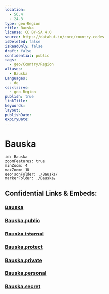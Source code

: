 ```yaml
---
location:
  - 56.4
  - 24.3
type: geo-Region
title: Bauska
license: CC BY-SA 4.0
source: https://datahub.io/core/country-codes
isDeleted: false
isReadOnly: false
draft: false
confidential: public
tags:
  - geo/Country/Region
aliases:
  - Bauska
Languages:
  - de
cssclasses:
  - geo-Region
publish: true
linkTitle:
keywords:
layout:
publishDate:
expiryDate:
---
```


# Bauska

```leaflet
id: Bauska
zoomFeatures: true 
minZoom: 4 
maxZoom: 18
geojsonFolder: ./Bauska/
markerFolder: ./Bauska/
```


## Confidential Links & Embeds: 

### [Bauska](/_Standards/Earth/Continent/Europe/Europe~North/Latvia/Regions~Latvia/Zemgale/counties~Zemgale/Bauska.md) 

### [Bauska.public](/_public/Earth/Continent/Europe/Europe~North/Latvia/Regions~Latvia/Zemgale/counties~Zemgale/Bauska.public.md) 

### [Bauska.internal](/_internal/Earth/Continent/Europe/Europe~North/Latvia/Regions~Latvia/Zemgale/counties~Zemgale/Bauska.internal.md) 

### [Bauska.protect](/_protect/Earth/Continent/Europe/Europe~North/Latvia/Regions~Latvia/Zemgale/counties~Zemgale/Bauska.protect.md) 

### [Bauska.private](/_private/Earth/Continent/Europe/Europe~North/Latvia/Regions~Latvia/Zemgale/counties~Zemgale/Bauska.private.md) 

### [Bauska.personal](/_personal/Earth/Continent/Europe/Europe~North/Latvia/Regions~Latvia/Zemgale/counties~Zemgale/Bauska.personal.md) 

### [Bauska.secret](/_secret/Earth/Continent/Europe/Europe~North/Latvia/Regions~Latvia/Zemgale/counties~Zemgale/Bauska.secret.md)

